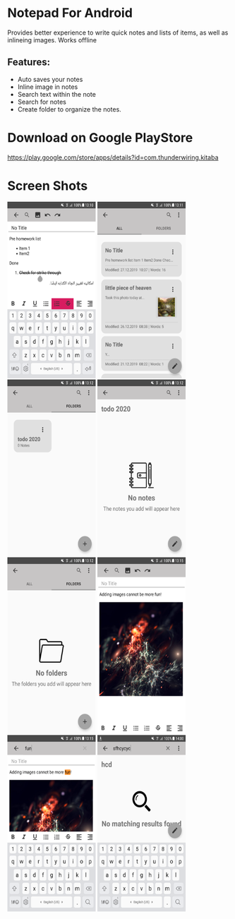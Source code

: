 # Notepad For Android


Provides better experience to write quick notes and lists of items, as well as  inlineing images.
Works offline

## Features:
* Auto saves your notes
* Inline image in notes
* Search text within the note
* Search for notes
* Create folder to organize the notes.

# Download on Google PlayStore

https://play.google.com/store/apps/details?id=com.thunderwiring.kitaba

# Screen Shots
<img src="https://github.com/ThunderWiring/Notepad-Android-App/blob/master/screenshots/Screenshot_20191227-131058.png" width="200" height="400">
<img src="https://github.com/ThunderWiring/Notepad-Android-App/blob/master/screenshots/Screenshot_20191227-131119.png" width="200" height="400">
<img src="https://github.com/ThunderWiring/Notepad-Android-App/blob/master/screenshots/Screenshot_20191227-131205.png" width="200" height="400">
<img src="https://github.com/ThunderWiring/Notepad-Android-App/blob/master/screenshots/Screenshot_20191227-131209.png" width="200" height="400">
<img src="https://github.com/ThunderWiring/Notepad-Android-App/blob/master/screenshots/Screenshot_20191227-131216.png" width="200" height="400">
<img src="https://github.com/ThunderWiring/Notepad-Android-App/blob/master/screenshots/Screenshot_20191227-131517.png" width="200" height="400">
<img src="https://github.com/ThunderWiring/Notepad-Android-App/blob/master/screenshots/Screenshot_20191227-131530.png" width="200" height="400">
<img src="https://github.com/ThunderWiring/Notepad-Android-App/blob/master/screenshots/Screenshot_20191227-140043.png" width="200" height="400">

